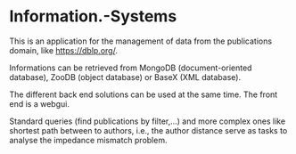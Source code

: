 # Information.-Systems

This is an application for the management of data from the publications domain, like https://dblp.org/.

Informations can be retrieved from MongoDB (document-oriented database), ZooDB (object database) or BaseX (XML database).

The different back end solutions can be used at the same time. The front end is a webgui.

Standard queries (find publications by filter,...) and more complex ones like shortest path between to authors, i.e., the author distance serve as tasks to analyse the impedance mismatch problem.